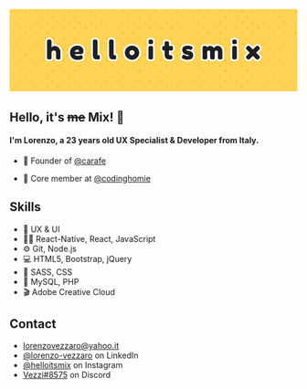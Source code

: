 ![bg](./src/img/bg.jpg)

## Hello, it's ~~me~~ Mix! 👋
#### I'm Lorenzo, a 23 years old UX Specialist & Developer from Italy.


- 🧭 Founder of [@carafe](https://bit.ly/carafe-app)

- 👥 Core member at [@codinghomie](https://bit.ly/codinghomie)

## Skills
- 🎢 UX & UI
- 👨‍💻 React-Native, React, JavaScript
- ⚙️ Git, Node.js
- 💻 HTML5, Bootstrap, jQuery
- 🎨 SASS, CSS
- 💾 MySQL, PHP
- 🎬 Adobe Creative Cloud

## Contact
- [lorenzovezzaro@yahoo.it](mailto:lorenzovezzaro@yahoo.it)
- [@lorenzo-vezzaro](https://www.linkedin.com/in/lorenzo-vezzaro) on LinkedIn
- [@helloitsmix](https://instagram.com/helloitsmix) on Instagram
- [Vezzi#8575](./) on Discord
